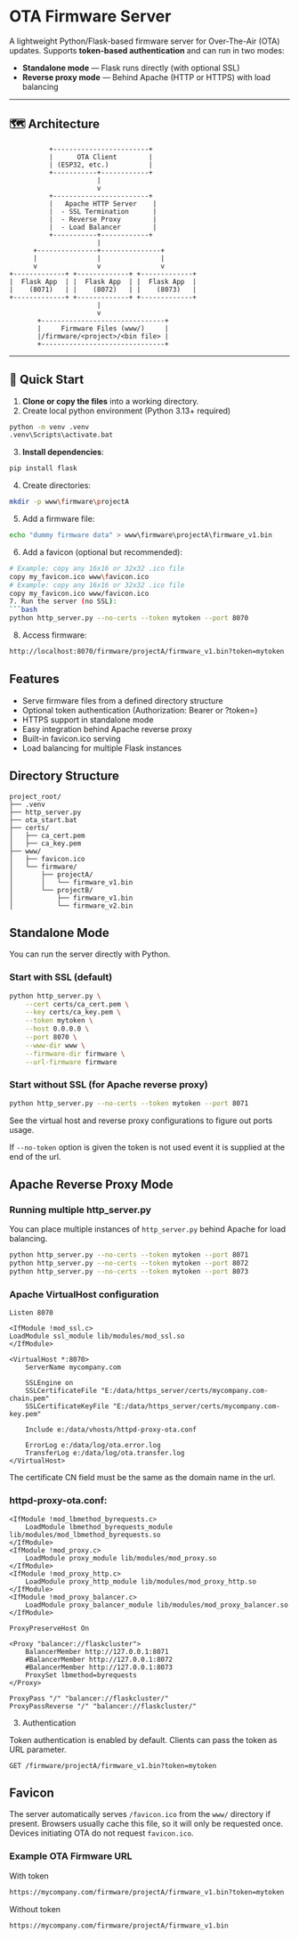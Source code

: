 # OTA Firmware Server

A lightweight Python/Flask-based firmware server for Over-The-Air (OTA) updates.
Supports **token-based authentication** and can run in two modes:

- **Standalone mode** — Flask runs directly (with optional SSL)
- **Reverse proxy mode** — Behind Apache (HTTP or HTTPS) with load balancing

---

## 🗺 Architecture

```
          +------------------------+
          |      OTA Client        |
          | (ESP32, etc.)          |
          +-----------+------------+
                      |
                      v
          +------------------------+
          |   Apache HTTP Server    |
          |  - SSL Termination      |
          |  - Reverse Proxy        |
          |  - Load Balancer        |
          +-----------+------------+
                      |
      +---------------+---------------+
      |               |               |
      v               v               v
+-------------+ +-------------+ +-------------+
|  Flask App  | |  Flask App  | |  Flask App  |
|    (8071)   | |    (8072)   | |    (8073)   |
+-------------+ +-------------+ +-------------+
                      |
                      v
       +-------------------------------+
       |     Firmware Files (www/)     |
       |/firmware/<project>/<bin file> |
       +-------------------------------+
```


---

## 🚀 Quick Start

1. **Clone or copy the files** into a working directory.
2. Create local python environment (Python 3.13+ required)
```bash
python -m venv .venv
.venv\Scripts\activate.bat
```
3. **Install dependencies**:
```bash
pip install flask
```
4. Create directories:
```bash
mkdir -p www\firmware\projectA
```
5. Add a firmware file:
```bash
echo "dummy firmware data" > www\firmware\projectA\firmware_v1.bin
```
6. Add a favicon (optional but recommended):
```bash
# Example: copy any 16x16 or 32x32 .ico file
copy my_favicon.ico www\favicon.ico
# Example: copy any 16x16 or 32x32 .ico file
copy my_favicon.ico www/favicon.ico
7. Run the server (no SSL):
```bash
python http_server.py --no-certs --token mytoken --port 8070
```
8. Access firmware:
```bash
http://localhost:8070/firmware/projectA/firmware_v1.bin?token=mytoken
```

## Features

* Serve firmware files from a defined directory structure
* Optional token authentication (Authorization: Bearer <token> or ?token=<token>)
* HTTPS support in standalone mode
* Easy integration behind Apache reverse proxy
* Built-in favicon.ico serving
* Load balancing for multiple Flask instances

## Directory Structure

```
project_root/
├── .venv
├── http_server.py
├── ota_start.bat
├── certs/
│   ├── ca_cert.pem
│   ├── ca_key.pem
├── www/
│   ├── favicon.ico
│   └── firmware/
│       ├── projectA/
│       │   └── firmware_v1.bin
│       └── projectB/
│           ├── firmware_v1.bin
│           └── firmware_v2.bin
```

## Standalone Mode

You can run the server directly with Python.

### Start with SSL (default)

```bash
python http_server.py \
    --cert certs/ca_cert.pem \
    --key certs/ca_key.pem \
    --token mytoken \
    --host 0.0.0.0 \
    --port 8070 \
    --www-dir www \
    --firmware-dir firmware \
    --url-firmware firmware
```

### Start without SSL (for Apache reverse proxy)

```bash
python http_server.py --no-certs --token mytoken --port 8071
```

See the virtual host and reverse proxy configurations to figure out ports usage.

If `--no-token` option is given the token is not used event it is supplied at the end of the url.

## Apache Reverse Proxy Mode

### Running multiple http_server.py

You can place multiple instances of ```http_server.py``` behind Apache for load balancing.

```bash
python http_server.py --no-certs --token mytoken --port 8071
python http_server.py --no-certs --token mytoken --port 8072
python http_server.py --no-certs --token mytoken --port 8073
```

### Apache VirtualHost configuration

```
Listen 8070

<IfModule !mod_ssl.c>
LoadModule ssl_module lib/modules/mod_ssl.so
</IfModule>

<VirtualHost *:8070>
    ServerName mycompany.com

    SSLEngine on
    SSLCertificateFile "E:/data/https_server/certs/mycompany.com-chain.pem"
    SSLCertificateKeyFile "E:/data/https_server/certs/mycompany.com-key.pem"

    Include e:/data/vhosts/httpd-proxy-ota.conf

    ErrorLog e:/data/log/ota.error.log
    TransferLog e:/data/log/ota.transfer.log
</VirtualHost>
```

The certificate CN field must be the same as the domain name in the url.

### httpd-proxy-ota.conf:

```
<IfModule !mod_lbmethod_byrequests.c>
    LoadModule lbmethod_byrequests_module lib/modules/mod_lbmethod_byrequests.so
</IfModule>
<IfModule !mod_proxy.c>
    LoadModule proxy_module lib/modules/mod_proxy.so
</IfModule>
<IfModule !mod_proxy_http.c>
    LoadModule proxy_http_module lib/modules/mod_proxy_http.so
</IfModule>
<IfModule !mod_proxy_balancer.c>
    LoadModule proxy_balancer_module lib/modules/mod_proxy_balancer.so
</IfModule>

ProxyPreserveHost On

<Proxy "balancer://flaskcluster">
    BalancerMember http://127.0.0.1:8071
    #BalancerMember http://127.0.0.1:8072
    #BalancerMember http://127.0.0.1:8073
    ProxySet lbmethod=byrequests
</Proxy>

ProxyPass "/" "balancer://flaskcluster/"
ProxyPassReverse "/" "balancer://flaskcluster/"
```

3. Authentication

Token authentication is enabled by default. Clients can pass the token as URL parameter.

```
GET /firmware/projectA/firmware_v1.bin?token=mytoken
```

## Favicon

The server automatically serves ```/favicon.ico``` from the ```www/``` directory if present.
Browsers usually cache this file, so it will only be requested once. Devices initiating OTA do not request ```favicon.ico```.

### Example OTA Firmware URL

With token
```bash
https://mycompany.com/firmware/projectA/firmware_v1.bin?token=mytoken
```

Without token
```bash
https://mycompany.com/firmware/projectA/firmware_v1.bin
```